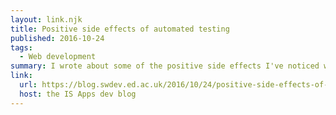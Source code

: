 ```yaml
---
layout: link.njk
title: Positive side effects of automated testing
published: 2016-10-24
tags:
  - Web development
summary: I wrote about some of the positive side effects I've noticed when writing automated tests as part of development.
link:
  url: https://blog.swdev.ed.ac.uk/2016/10/24/positive-side-effects-of-automated-testing/
  host: the IS Apps dev blog
---
```

